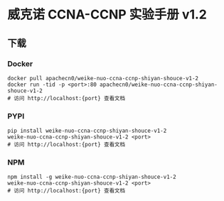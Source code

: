 # 威克诺 CCNA-CCNP 实验手册 v1.2

## 下载

### Docker

```
docker pull apachecn0/weike-nuo-ccna-ccnp-shiyan-shouce-v1-2
docker run -tid -p <port>:80 apachecn0/weike-nuo-ccna-ccnp-shiyan-shouce-v1-2
# 访问 http://localhost:{port} 查看文档
```

### PYPI

```
pip install weike-nuo-ccna-ccnp-shiyan-shouce-v1-2
weike-nuo-ccna-ccnp-shiyan-shouce-v1-2 <port>
# 访问 http://localhost:{port} 查看文档
```

### NPM

```
npm install -g weike-nuo-ccna-ccnp-shiyan-shouce-v1-2
weike-nuo-ccna-ccnp-shiyan-shouce-v1-2 <port>
# 访问 http://localhost:{port} 查看文档
```